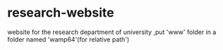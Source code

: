 # research-website
website for the research department of university
,put 'www' folder in a folder named 'wamp64'(for relative path')
